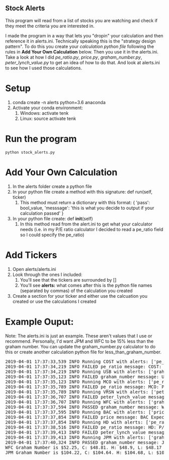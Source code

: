 ## Stock Alerts

This program will read from a list of stocks you are watching and check if they meet the criteria you are interested in.

I made the program  in a way that lets you "dropin" your calculation and then reference it in alerts.ini. Technically speaking this is the "strategy design pattern".
To do this you create your *calculation python file* following the rules in **Add Your Own Calculation** below. Then you use it in the alerts.ini. Take a look at how I did *pe_ratio.py*, *price.py*, *graham_number.py*, *peter_lynch_value.py* to get an idea of how to do that. And look at alerts.ini to see how I used those calculations.

# Setup
1.  conda create -n alerts python=3.6 anaconda
2. Activate your conda environment:
    1. Windows: activate tenk
    2. Linux: source activate tenk

# Run the program
`python stock_alerts.py`

# Add Your Own Calculation
1. In the alerts folder create a python file
2. In your python file create a method with this signature: def run(self, ticker)
    1. This method must return a dictionary with this format: { 'pass': bool_value, 'messsage': 'this is what you decide to output if your calculation passed' }
3. In your python file create: def __init__(self)
    1. In this method read from the alert.ini to get what your calculator needs (i.e. in my P/E ratio calculator I decided to read a pe_ratio field so I could specify the pe_ratio)
  
# Add Tickers
1. Open alerts/alerts.ini
2. Look through the ones I included:
    1. You'll see that the tickers are surrounded by []
    2. You'll see **alerts:** what comes after this is the python file names (separated by commas) of the calculation you created
3. Create a section for your ticker and either use the calcuation you created or use the calculations I created

# Example Ouput:
Note: The alerts.ini is just an example. These aren't values that I use or recommend. Personally, I'd want JPM and WFC to be 15% less than the graham number. You can update the graham_number.py calculator to do this or create another calculation python file for less_than_graham_number.
<pre>
2019-04-01 17:37:33,539 INFO Running COST with alerts: ['pe_ratio']
2019-04-01 17:37:34,219 INFO FAILED pe_ratio message: COST: P/E ratio 31.35, expected P/E: 15.0
2019-04-01 17:37:34,219 INFO Running USB with alerts: ['graham_number']
2019-04-01 17:37:35,123 INFO FAILED graham_number message: USB Graham Number is $43.14, C: $49.07. H: $49.14, L: $48.3
2019-04-01 17:37:35,123 INFO Running MCO with alerts: ['pe_ratio']
2019-04-01 17:37:35,789 INFO FAILED pe_ratio message: MCO: P/E ratio 27.37, expected P/E: 15.0
2019-04-01 17:37:35,789 INFO Running VRSN with alerts: ['peter_lynch_value']
2019-04-01 17:37:36,707 INFO FAILED peter_lynch_value message: VRSN: Peter Lynch Value is $60.64, C: $185.96. H: $186.12, L: $182.11
2019-04-01 17:37:36,707 INFO Running WFC with alerts: ['graham_number']
2019-04-01 17:37:37,594 INFO PASSED graham_number message: WFC Graham Number is $52.25, C: $48.81. H: $48.9, L: $48.17
2019-04-01 17:37:37,595 INFO Running BAC with alerts: ['price']
2019-04-01 17:37:37,854 INFO FAILED price message: BAC Expected Price is $22.89, C: $28.54. H: $28.74, L: $27.85
2019-04-01 17:37:37,854 INFO Running HD with alerts: ['pe_ratio', 'peter_lynch_value']
2019-04-01 17:37:38,516 INFO FAILED pe_ratio message: HD: P/E ratio 22.21, expected P/E: 15.0
2019-04-01 17:37:39,413 INFO FAILED peter_lynch_value message: HD: Peter Lynch Value is $134.53, C: $195.64. H: $195.9, L: $192.85
2019-04-01 17:37:39,413 INFO Running JPM with alerts: ['graham_number']
2019-04-01 17:37:40,324 INFO PASSED graham_number message: JPM Graham Number is $104.22, C: $104.64. H: $104.68, L: $102.12
WFC Graham Number is $52.25, C: $48.81. H: $48.9, L: $48.17
JPM Graham Number is $104.22, C: $104.64. H: $104.68, L: $102.12
</pre>